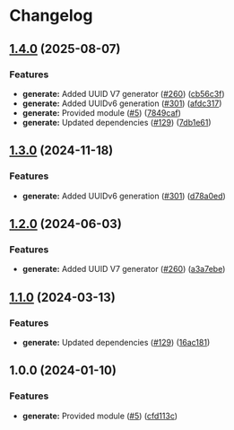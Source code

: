 # Changelog

## [1.4.0](https://github.com/christopher862-dev/yokai/compare/generate-v1.3.0...generate/v1.4.0) (2025-08-07)


### Features

* **generate:** Added UUID V7 generator ([#260](https://github.com/christopher862-dev/yokai/issues/260)) ([cb56c3f](https://github.com/christopher862-dev/yokai/commit/cb56c3fe9af5fa573eb8018239c90bb42c4b322d))
* **generate:** Added UUIDv6 generation ([#301](https://github.com/christopher862-dev/yokai/issues/301)) ([afdc317](https://github.com/christopher862-dev/yokai/commit/afdc317cdcaf5778c70f94b05542cc0e1c8c25f3))
* **generate:** Provided module ([#5](https://github.com/christopher862-dev/yokai/issues/5)) ([7849caf](https://github.com/christopher862-dev/yokai/commit/7849caf06d990edf790182910374f320b50c4353))
* **generate:** Updated dependencies ([#129](https://github.com/christopher862-dev/yokai/issues/129)) ([7db1e61](https://github.com/christopher862-dev/yokai/commit/7db1e6157d83f3dffdca2fb08ad757392ffcf7ad))

## [1.3.0](https://github.com/ankorstore/yokai/compare/generate/v1.2.0...generate/v1.3.0) (2024-11-18)


### Features

* **generate:** Added UUIDv6 generation ([#301](https://github.com/ankorstore/yokai/issues/301)) ([d78a0ed](https://github.com/ankorstore/yokai/commit/d78a0ed27c8932296bf9b944b915e74574551e2e))

## [1.2.0](https://github.com/ankorstore/yokai/compare/generate/v1.1.0...generate/v1.2.0) (2024-06-03)


### Features

* **generate:** Added UUID V7 generator ([#260](https://github.com/ankorstore/yokai/issues/260)) ([a3a7ebe](https://github.com/ankorstore/yokai/commit/a3a7ebe01476c7b8294be3422cd71a99ceb34cd5))

## [1.1.0](https://github.com/ankorstore/yokai/compare/generate/v1.0.0...generate/v1.1.0) (2024-03-13)


### Features

* **generate:** Updated dependencies ([#129](https://github.com/ankorstore/yokai/issues/129)) ([16ac181](https://github.com/ankorstore/yokai/commit/16ac18129caca70f5384b0f84e11e0cfe7d9af86))

## 1.0.0 (2024-01-10)


### Features

* **generate:** Provided module ([#5](https://github.com/ankorstore/yokai/issues/5)) ([cfd113c](https://github.com/ankorstore/yokai/commit/cfd113c4238107ad68e1ecfa6ed600567841b5bf))

